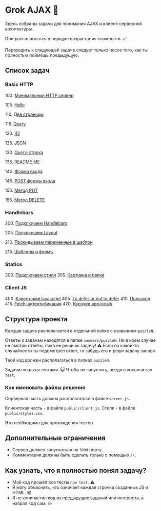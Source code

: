 # Grok AJAX  :baby_chick:

Здесь собраны задачи для понимания AJAX и клиент-серверной архитектуры.

Они располагаются в порядке возрастания сложности. :chart_with_upwards_trend:

Переходить к следующей задаче следует только после того, как ты
полностью поймёшь предыдущую.

## Список задач

### Basic HTTP

100\. [Минимальный HTTP сервер](puzzles/puzzle100/README100.md)

105\. [Hello](puzzles/puzzle105/README105.md)

110\. [Две страницы](puzzles/puzzle110/README110.md)

115\. [Query](puzzles/puzzle115/README115.md)

120\. [42](puzzles/puzzle120/README120.md)

125\. [JSON](puzzles/puzzle125/README125.md)

130\. [Query-строка](puzzles/puzzle130/README130.md)

135\. [README ME](puzzles/puzzle135/README135.md)

140\. [Форма входа](puzzles/puzzle140/README140.md)

145\. [POST формы входа](puzzles/puzzle145/README145.md)

150\. [Метод PUT](puzzles/puzzle150/README150.md)

155\. [Метод DELETE](puzzles/puzzle155/README155.md)

### Handlebars

200\. [Подключаем Handlebars](puzzles/puzzle200/README200.md)

205\. [Подключаем Layout](puzzles/puzzle205/README205.md)

210\. [Прокидываем переменные в шаблон](puzzles/puzzle210/README210.md)

215\. [Шаблоны и формы](puzzles/puzzle215/README215.md)

### Statics

300\. [Подключаем стили](puzzles/puzzle300/README300.md)
305\. [Картинка и папки](puzzles/puzzle305/README305.md)

### Client JS

400\. [Клиентский javascript](puzzles/puzzle400/README400.md)
405\. [To defer or not to defer](puzzles/puzzle405/README405.md)
410\. [Полувход](puzzles/puzzle410/README410.md)
415\. [Fetch-аутентификация](puzzles/puzzle415/README415.md)
420\. [Кусочек app.locals](puzzles/puzzle420/README420.md)

## Структура проекта

Каждая задача располагается в отдельной папке с названием `puzzleN`.

Ответы к задачам находятся в папке `answers/puzzleN`. Ни в коем случае 
не смотри ответы, пока не решишь задачу! :warning: Если по какой-то случайности ты 
подсмотрел ответ, то забудь его и реши задачу заново.

Твой код должен располагаться в папках `puzzleN`.

Задачи покрыты тестами. :smiley_cat: Чтобы их запустить, введи в консоли `npm test`.

### Как именовать файлы решения

Серверная часть должна располагаться в файле `server.js`.

Клиентская часть - в файле `public/client.js`.
Стили - в файле `public/styles.css`.

Это необходимо для прохождения тестов.

## Дополнительные ограничения

* Сервер должен запускаться на `3000` порту.
* Комментарии должны быть сделать только с помощью `//`.

## Как узнать, что я полностью понял задачу?

* Мой код прошёл все тесты `npm test`. :warning:
* Я могу объяснить, что означает каждая строчка созданных JS и HTML. :sunglasses:
* Я не копипастил код из предыдущих заданий или интернета, а набрал код сам. :pencil2:

